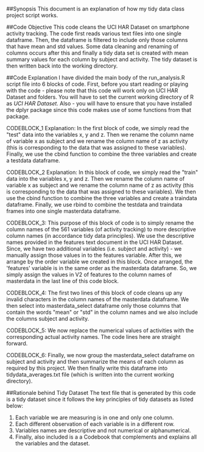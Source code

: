 ##Synopsis
This document is an explanation of how my tidy data class project script works.

##Code Objective
This code cleans the UCI HAR Dataset on smartphone activity tracking. The code first reads various text files into one single dataframe. Then, the dataframe is filtered to include only those columns that have mean and std values. Some data cleaning and renaming of columns occurs after this and finally a tidy data set is created with mean summary values for each column by subject and activity. The tidy dataset is then written back into the working directory.

##Code Explanation
I have divided the main body of the run_analysis.R script file into 6 blocks of code. First, before you start reading or playing with the code - please note that this code will work only on UCI HAR Dataset and folders. You will have to set the current working directory of R as *UCI HAR Dataset*. Also - you will have to ensure that you have installed the dplyr package since this code makes use of some functions from that package.

CODEBLOCK_1 Explanation: In the first block of code, we simply read the "test" data into the variables x, y and z. Then we rename the column name of variable x as subject and we rename the column name of z as activity (this is corresponding to the data that was assigned to these variables). Finally, we use the cbind function to combine the three variables and create a testdata dataframe.

CODEBLOCK_2 Explanation: In this block of code, we simply read the "train" data into the variables x, y and z. Then we rename the column name of variable x as subject and we rename the column name of z as activity (this is corresponding to the data that was assigned to these variables). We then use the cbind function to combine the three variables and create a traindata dataframe. Finally, we use rbind to combine the testdata and traindata frames into one single masterdata dataframe.

CODEBLOCK_3: This purpose of this block of code is to simply rename the column names of the 561 variables (of activity tracking) to more descriptive column names (in accordance tidy data principles). We use the descriptive names provided in the features text document in the UCI HAR Dataset. Since, we have two additional variables (i.e. subject and activity) - we manually assign those values in to the features variable. After this, we arrange by the order variable we created in this block. Once arranged, the 'features' variable is in the same order as the masterdata dataframe. So, we simply assign the values in V2 of features to the column names of masterdata in the last line of this code block.

CODEBLOCK_4: The first two lines of this block of code cleans up any invalid characters in the column names of the masterdata dataframe. We then select into masterdata_select dataframe only those columns that contain the words "mean" or "std" in the column names and we also include the columns subject and activity.

CODEBLOCK_5: We now replace the numerical values of activities with the corresponding actual activity names. The code lines here are straight forward.

CODEBLOCK_6: Finally, we now group the masterdata_select dataframe on subject and activity and then summarize the means of each column as required by this project. We then finally write this dataframe into tidydata_averages.txt file (which is written into the current working directory).

##Rationale behind Tidy Dataset
The text file that is generated by this code is a tidy dataset since it follows the key principles of tidy datasets as listed below:
1. Each variable we are measuring is in one and only one column.
2. Each different observation of each variable is in a different row.
3. Variables names are descriptive and not numerical or alphanumerical.
4. Finally, also included is a a Codebook that complements and explains all the variables and the dataset.

